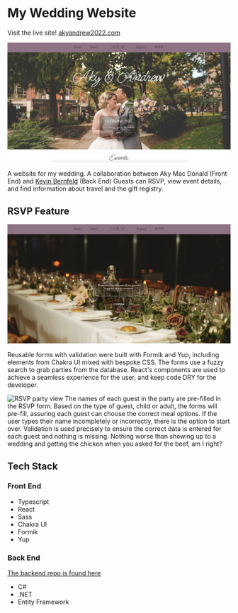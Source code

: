# My Wedding Website

Visit the live site!
[akyandrew2022.com](http://akyandrew2022.com)

![Homepage](public/docs/weddingsite_home.png)

A website for my wedding.
A collaboration between Aky Mac Donald (Front End) and [Kevin Bernfeld](https://github.com/myopicmage) (Back End)
Guests can RSVP, view event details, and find information about travel and the gift registry.

## RSVP Feature

![RSVP Search](public/docs/weddingsite_rsvp.png)

Reusable forms with validation were built with Formik and Yup, including elements from Chakra UI mixed with bespoke CSS. The forms use a fuzzy search to grab parties from the database. React's components are used to achieve a seamless experience for the user, and keep code DRY for the developer.

![RSVP party view](public/docs/weddingsite_rsvpdetails.png)
The names of each guest in the party are pre-filled in the RSVP form. Based on the type of guest, child or adult, the forms will pre-fill, assuring each guest can choose the correct meal options. If the user types their name incompletely or incorrectly, there is the option to start over. Validation is used precisely to ensure the correct data is entered for each guest and nothing is missing. Nothing worse than showing up to a wedding and getting the chicken when you asked for the beef, am I right?

## Tech Stack
### Front End
- Typescript
- React
- Sass
- Chakra UI
- Formik
- Yup

### Back End
[The backend repo is found here](https://github.com/doginasweater/akywedding-backend)
- C#
- .NET
- Entity Framework
